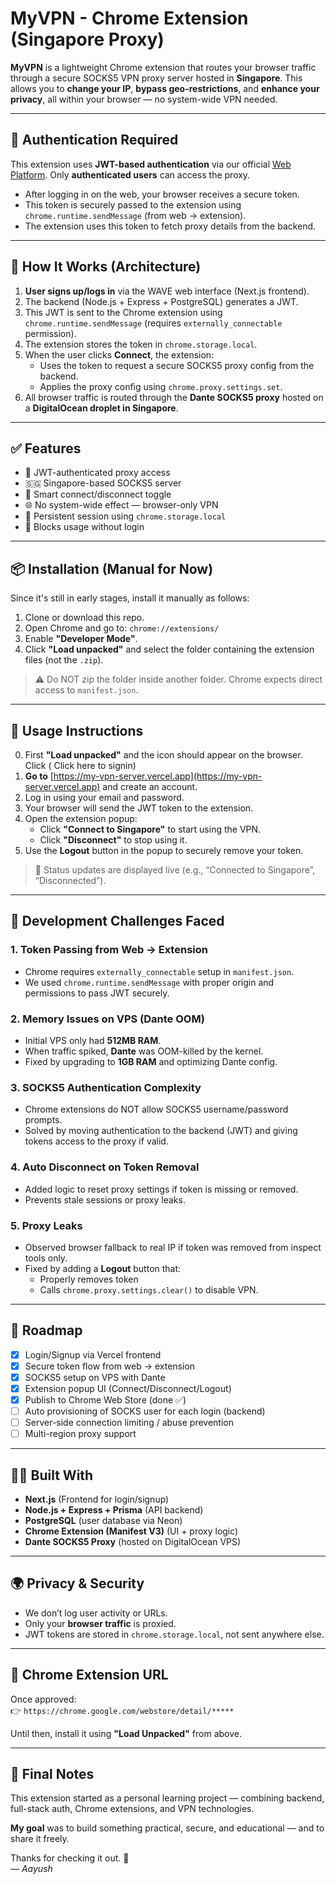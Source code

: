 # MyVPN - Chrome Extension (Singapore Proxy)

**MyVPN** is a lightweight Chrome extension that routes your browser traffic through a secure SOCKS5 VPN proxy server hosted in **Singapore**. This allows you to **change your IP**, **bypass geo-restrictions**, and **enhance your privacy**, all within your browser — no system-wide VPN needed.

---

## 🔐 Authentication Required

This extension uses **JWT-based authentication** via our official [Web Platform](https://my-vpn-server.vercel.app). Only **authenticated users** can access the proxy.

- After logging in on the web, your browser receives a secure token.
- This token is securely passed to the extension using `chrome.runtime.sendMessage` (from web → extension).
- The extension uses this token to fetch proxy details from the backend.

---

## 🔧 How It Works (Architecture)

1. **User signs up/logs in** via the WAVE web interface (Next.js frontend).
2. The backend (Node.js + Express + PostgreSQL) generates a JWT.
3. This JWT is sent to the Chrome extension using `chrome.runtime.sendMessage` (requires `externally_connectable` permission).
4. The extension stores the token in `chrome.storage.local`.
5. When the user clicks **Connect**, the extension:
   - Uses the token to request a secure SOCKS5 proxy config from the backend.
   - Applies the proxy config using `chrome.proxy.settings.set`.
6. All browser traffic is routed through the **Dante SOCKS5 proxy** hosted on a **DigitalOcean droplet in Singapore**.

---

## ✅ Features

- 🔐 JWT-authenticated proxy access
- 🇸🇬 Singapore-based SOCKS5 server
- 🧠 Smart connect/disconnect toggle
- 🌐 No system-wide effect — browser-only VPN
- 🔁 Persistent session using `chrome.storage.local`
- 🚫 Blocks usage without login

---

## 📦 Installation (Manual for Now)

Since it's still in early stages, install it manually as follows:

1. Clone or download this repo.
2. Open Chrome and go to: `chrome://extensions/`
3. Enable **"Developer Mode"**.
4. Click **"Load unpacked"** and select the folder containing the extension files (not the `.zip`).

> ⚠️ Do NOT zip the folder inside another folder. Chrome expects direct access to `manifest.json`.

---

## 🚀 Usage Instructions


0. First  **"Load unpacked"** and the icon should appear on the browser. Click ( Click here to signin)
1. **Go to** [https://my-vpn-server.vercel.app](https://my-vpn-server.vercel.app) and create an account.
2. Log in using your email and password.
3. Your browser will send the JWT token to the extension.
4. Open the extension popup:
   - Click **"Connect to Singapore"** to start using the VPN.
   - Click **"Disconnect"** to stop using it.
5. Use the **Logout** button in the popup to securely remove your token.

> 🔁 Status updates are displayed live (e.g., “Connected to Singapore”, “Disconnected”).

---

## 🧪 Development Challenges Faced

### 1. **Token Passing from Web → Extension**

- Chrome requires `externally_connectable` setup in `manifest.json`.
- We used `chrome.runtime.sendMessage` with proper origin and permissions to pass JWT securely.

### 2. **Memory Issues on VPS (Dante OOM)**

- Initial VPS only had **512MB RAM**.
- When traffic spiked, **Dante** was OOM-killed by the kernel.
- Fixed by upgrading to **1GB RAM** and optimizing Dante config.

### 3. **SOCKS5 Authentication Complexity**

- Chrome extensions do NOT allow SOCKS5 username/password prompts.
- Solved by moving authentication to the backend (JWT) and giving tokens access to the proxy if valid.

### 4. **Auto Disconnect on Token Removal**

- Added logic to reset proxy settings if token is missing or removed.
- Prevents stale sessions or proxy leaks.

### 5. **Proxy Leaks**

- Observed browser fallback to real IP if token was removed from inspect tools only.
- Fixed by adding a **Logout** button that:
  - Properly removes token
  - Calls `chrome.proxy.settings.clear()` to disable VPN.

---

## 🔄 Roadmap

- [x] Login/Signup via Vercel frontend
- [x] Secure token flow from web → extension
- [x] SOCKS5 setup on VPS with Dante
- [x] Extension popup UI (Connect/Disconnect/Logout)
- [x] Publish to Chrome Web Store (done ✅)
- [ ] Auto provisioning of SOCKS user for each login (backend)
- [ ] Server-side connection limiting / abuse prevention
- [ ] Multi-region proxy support

---

## 👨‍💻 Built With

- **Next.js** (Frontend for login/signup)
- **Node.js + Express + Prisma** (API backend)
- **PostgreSQL** (user database via Neon)
- **Chrome Extension (Manifest V3)** (UI + proxy logic)
- **Dante SOCKS5 Proxy** (hosted on DigitalOcean VPS)

---

## 🌍 Privacy & Security

- We don’t log user activity or URLs.
- Only your **browser traffic** is proxied.
- JWT tokens are stored in `chrome.storage.local`, not sent anywhere else.

---

## 🔗 Chrome Extension URL

Once approved:  
👉 `https://chrome.google.com/webstore/detail/*****`

Until then, install it using **"Load Unpacked"** from above.

---

## 🧠 Final Notes

This extension started as a personal learning project — combining backend, full-stack auth, Chrome extensions, and VPN technologies.

**My goal** was to build something practical, secure, and educational — and to share it freely.

Thanks for checking it out. 💚  
— _Aayush_
